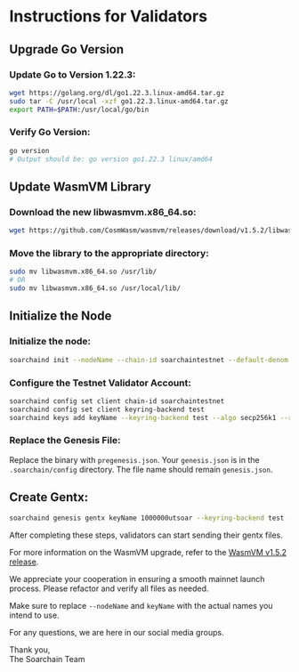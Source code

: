 
# Instructions for Validators

## Upgrade Go Version

### Update Go to Version 1.22.3:

```sh
wget https://golang.org/dl/go1.22.3.linux-amd64.tar.gz
sudo tar -C /usr/local -xzf go1.22.3.linux-amd64.tar.gz
export PATH=$PATH:/usr/local/go/bin
```

### Verify Go Version:

```sh
go version
# Output should be: go version go1.22.3 linux/amd64
```

## Update WasmVM Library

### Download the new libwasmvm.x86_64.so:

```sh
wget https://github.com/CosmWasm/wasmvm/releases/download/v1.5.2/libwasmvm.x86_64.so
```

### Move the library to the appropriate directory:

```sh
sudo mv libwasmvm.x86_64.so /usr/lib/
# OR
sudo mv libwasmvm.x86_64.so /usr/local/lib/
```

## Initialize the Node

### Initialize the node:

```sh
soarchaind init --nodeName --chain-id soarchaintestnet --default-denom utsoar
```

### Configure the Testnet Validator Account:

```sh
soarchaind config set client chain-id soarchaintestnet
soarchaind config set client keyring-backend test
soarchaind keys add keyName --keyring-backend test --algo secp256k1 --recover
```

### Replace the Genesis File:

Replace the binary with `pregenesis.json`. Your `genesis.json` is in the `.soarchain/config` directory. The file name should remain `genesis.json`.

## Create Gentx:

```sh
soarchaind genesis gentx keyName 1000000utsoar --keyring-backend test --chain-id soarchaintestnet
```

After completing these steps, validators can start sending their gentx files.

For more information on the WasmVM upgrade, refer to the [WasmVM v1.5.2 release](https://github.com/CosmWasm/wasmvm/releases/tag/v1.5.2).

We appreciate your cooperation in ensuring a smooth mainnet launch process. Please refactor and verify all files as needed.

Make sure to replace `--nodeName` and `keyName` with the actual names you intend to use.

For any questions, we are here in our social media groups.

Thank you,  
The Soarchain Team
